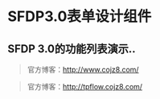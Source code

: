 # SFDP3.0表单设计组件




## SFDP 3.0的功能列表演示..


>官方博客：http://www.cojz8.com/

>官方博客：http://tpflow.cojz8.com/


